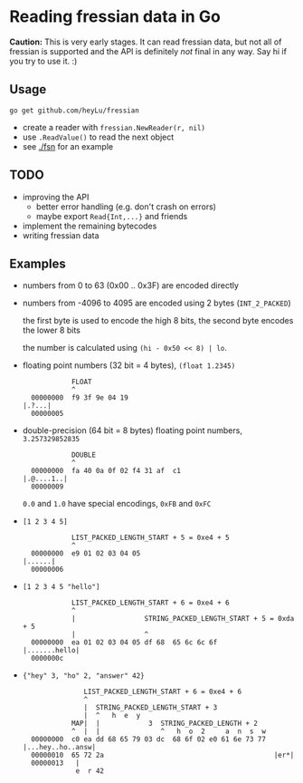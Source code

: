 # Reading fressian data in Go

**Caution:** This is very early stages. It can read fressian data, but
not all of fressian is supported and the API is definitely *not* final
in any way. Say hi if you try to use it. :)

## Usage

`go get github.com/heyLu/fressian`

- create a reader with `fressian.NewReader(r, nil)`
- use `.ReadValue()` to read the next object
- see [./fsn](./fsn/main.go) for an example

## TODO

- improving the API
    - better error handling (e.g. don't crash on errors)
    - maybe export `Read{Int,...}` and friends
- implement the remaining bytecodes
- writing fressian data

## Examples

- numbers from 0 to 63 (0x00 .. 0x3F) are encoded directly
- numbers from -4096 to 4095 are encoded using 2 bytes (`INT_2_PACKED`)

    the first byte is used to encode the high 8 bits, the second byte
    encodes the lower 8 bits

    the number is calculated using `(hi - 0x50 << 8) | lo`.

- floating point numbers (32 bit = 4 bytes), `(float 1.2345)`

                  FLOAT
                  ^
        00000000  f9 3f 9e 04 19                                    |.?...|
        00000005
- double-precision (64 bit = 8 bytes) floating point numbers, `3.257329852835`

                  DOUBLE
                  ^
        00000000  fa 40 0a 0f 02 f4 31 af  c1                       |.@....1..|
        00000009

    `0.0` and `1.0` have special encodings, `0xFB` and `0xFC`
- `[1 2 3 4 5]`

                  LIST_PACKED_LENGTH_START + 5 = 0xe4 + 5
                  ^
        00000000  e9 01 02 03 04 05                                 |......|
        00000006
- `[1 2 3 4 5 "hello"]`

                  LIST_PACKED_LENGTH_START + 6 = 0xe4 + 6
                  ^
                  |                 STRING_PACKED_LENGTH_START + 5 = 0xda + 5
                  |                 ^
        00000000  ea 01 02 03 04 05 df 68  65 6c 6c 6f              |.......hello|
        0000000c
- `{"hey" 3, "ho" 2, "answer" 42}`

                     LIST_PACKED_LENGTH_START + 6 = 0xe4 + 6
                     ^
                     |  STRING_PACKED_LENGTH_START + 3
                     |  ^   h  e  y
                  MAP|  |            3  STRING_PACKED_LENGTH + 2
                  ^  |  |               ^   h  o  2     a  n  s  w
        00000000  c0 ea dd 68 65 79 03 dc  68 6f 02 e0 61 6e 73 77  |...hey..ho..answ|
        00000010  65 72 2a                                          |er*|
        00000013   |
                   e  r 42
